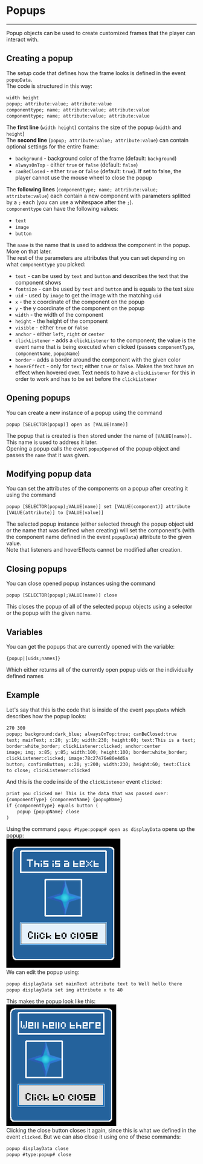 # Popups
___

Popup objects can be used to create customized frames that the player can interact with.  

## Creating a popup
The setup code that defines how the frame looks is defined in the event `popupData`.  
The code is structured in this way:  

	width height
	popup; attribute:value; attribute:value
	componenttype; name; attribute:value; attribute:value
	componenttype; name; attribute:value; attribute:value

The **first line** (`width height`) contains the size of the popup (`width` and `height`)  
The **second line** (`popup; attribute:value; attribute:value`) can contain optional settings for the entire frame:

 * `background` - background color of the frame (default: `background`)
 * `alwaysOnTop` - either `true` or `false` (default: `false`)
 * `canBeClosed` - either `true` or `false` (default: `true`). If set to false, the player cannot use the mouse wheel to close the popup

The **following lines** (`componenttype; name; attribute:value; attribute:value`) each contain a new component with parameters splitted by a `;` each (you can use a whitespace after the `;`).  
`componenttype` can have the following values:

 * `text`
 * `image`
 * `button`

The `name` is the name that is used to address the component in the popup. More on that later.  
The rest of the parameters are attributes that you can set depending on what `componenttype` you picked:

 * `text` - can be used by `text` and `button` and describes the text that the component shows
 * `fontsize` - can be used by `text` and `button` and is equals to the text size
 * `uid` - used by `image` to get the image with the matching `uid`
 * `x` - the x coordinate of the component on the popup
 * `y` - the y coordinate of the component on the popup
 * `width` - the width of the component
 * `height` - the height of the component
 * `visible` - either `true` or `false`
 * `anchor` - either `left`, `right` or `center`
 * `clickListener` - adds a `clickListener` to the component; the value is the event name that is being executed when clicked (passes `componentType`, `componentName`, `popupName`)
 * `border` - adds a border around the component with the given color
 * `hoverEffect` - only for `text`; either `true` or `false`. Makes the text have an effect when hovered over. Text needs to have a `clickListener` for this in order to work and has to be set before the `clickListener`

## Opening popups
You can create a new instance of a popup using the command

	popup [SELECTOR(popup)] open as [VALUE(name)]

The popup that is created is then stored under the name of `[VALUE(name)]`. This name is used to address it later.  
Opening a popup calls the event `popupOpened` of the popup object and passes the `name` that it was given.

## Modifying popup data
You can set the attributes of the components on a popup after creating it using the command

	popup [SELECTOR(popup);VALUE(name)] set [VALUE(component)] attribute [VALUE(attribute)] to [VALUE(value)]

The selected popup instance (either selected through the popup object uid or the name that was defined when creating) will set the component's (with the component name defined in the event `popupData`) attribute to the given value.  
Note that listeners and hoverEffects cannot be modified after creation.

## Closing popups
You can close opened popup instances using the command

	popup [SELECTOR(popup);VALUE(name)] close

This closes the popup of all of the selected popup objects using a selector or the popup with the given name.

## Variables
You can get the popups that are currently opened with the variable:

	{popup|[uids;names]}

Which either returns all of the currently open popup uids or the individually defined names

## Example
Let's say that this is the code that is inside of the event `popupData` which describes how the popup looks:

	270 300
	popup; background:dark_blue; alwaysOnTop:true; canBeClosed:true
	text; mainText; x:20; y:10; width:230; height:60; text:This is a text; border:white_border; clickListener:clicked; anchor:center
	image; img; x:85; y:85; width:100; height:100; border:white_border; clickListener:clicked; image:78c27476e80e4d6a
	button; confirmButton; x:20; y:200; width:230; height:60; text:Click to close; clickListener:clicked

And this is the code inside of the `clickListener` event `clicked`:

	print you clicked me! This is the data that was passed over: {componentType} {componentName} {popupName}
	if {componentType} equals button (
		popup {popupName} close
	)

Using the command `popup #type:popup# open as displayData` opens up the popup:  
![customPopopAllComponents](../img/customPopopAllComponents.png)  
We can edit the popup using:

	popup displayData set mainText attribute text to Well hello there
	popup displayData set img attribute x to 40

This makes the popup look like this:  
![customPopopEdited](../img/customPopopEdited.png)  
Clicking the close button closes it again, since this is what we defined in the event `clicked`. But we can also close it using one of these commands:

	popup displayData close
	popup #type:popup# close


